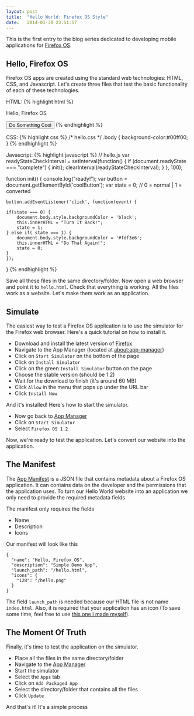```yaml
---
layout: post
title:  "Hello World: Firefox OS Style"
date:   2014-01-30 23:51:57
---
```


This is the first entry to the blog series dedicated to developing mobile applications for [Firefox OS](http://www.mozilla.org/en-US/firefox/os/).

## Hello, Firefox OS

Firefox OS apps are created using the standard web technologies: HTML, CSS, and Javascript. Let's create three files that test the basic functionality of each of these technologies.

HTML:
{% highlight html %}
<!-- hello.html -->
<html>
  <head>
	<title> Hello, Firefox OS </title>
	<script type="text/javascript" src="hello.js"> </script>
	<link rel="stylesheet" type="text/css" href="hello.css">
  </head>
  <body>
	<p>Hello, Firefox OS</p>
	<button type="button" id="coolButton">Do Something Cool</button>
  </body>
</html>
{% endhighlight %}

CSS:
{% highlight css %}
/* hello.css */
.body {
  background-color:#00ff00;
}
{% endhighlight %}

Javascript:
{% highlight javascript %}
// hello.js
var readyStateCheckInterval = setInterval(function() {
	if (document.readyState === "complete") {
		init();
		clearInterval(readyStateCheckInterval);
	}
}, 100);

function init() {
	console.log("ready!");
	var button = document.getElementById('coolButton');
	var state = 0; // 0 = normal | 1 = converted

	button.addEventListener('click', function(event) {

	if(state === 0) {
		document.body.style.backgroundColor = 'black';
		this.innerHTML = "Turn It Back!";
		state = 1;
	} else if( state === 1) {
		document.body.style.backgroundColor = '#fdf3e6';
		this.innerHTML = "Do That Again!";
		state = 0;
	}
	});
}
{% endhighlight %}

Save all these files in the same directory/folder. Now open a web browser and point it to `hello.html`. Check that everything is working. All the files work as a website. Let's make them work as an application.

## Simulate

The easiest way to test a Firefox OS application is to use the simulator for the Firefox web browser. Here's a quick tutorial on how to install it.

* Download and install the latest version of [Firefox](http://www.mozilla.org/en-US/firefox/new/)
* Navigate to the App Manager (located at [about:app-manager](about:app-manager))
* Click on `Start Simulator` on the bottom of the page
* Click on `Install Simulator`
* Click on the green `Install Simulator` button on the page
* Choose the stable version (should be 1.2)
* Wait for the download to finish (it's around 60 MB)
* Click `Allow` in the menu that pops up under the URL bar
* Click `Install Now`

And it's installed! Here's how to start the simulator.

* Now go back to [App Manager](about:app-manager)
* Click on `Start Simulator`
* Select `Firefox OS 1.2`

Now, we're ready to test the application. Let's convert our website into the application.

## The Manifest

The [App Manifest](https://developer.mozilla.org/docs/Apps/Manifest) is a JSON file that contains metadata about a Firefox OS application. It can contains data on the developer and the permissions that the application uses. To turn our Hello World website into an application we only need to provide the required metadata fields

The manifest only requires the fields

* Name
* Description
* Icons

Our manifest will look like this

	{
	  "name": "Hello, Firefox OS",
	  "description": "Simple Demo App",
	  "launch_path": "/hello.html",
	  "icons": {
		"128": "/hello.png"
	  }
	}

The field `launch_path` is needed because our HTML file is not name `index.html`. Also, it is required that your application has an icon (To save some time, feel free to use [this one I made myself]()).

## The Moment Of Truth

Finally, it's time to test the application on the simulator.

* Place all the files in the same directory/folder
* Navigate to the [App Manager](about:app-manager)
* Start the simulator
* Select the `Apps` tab
* Click on `Add Packaged App`
* Select the directory/folder that contains all the files
* Click `Update`

And that's it! It's a simple process
